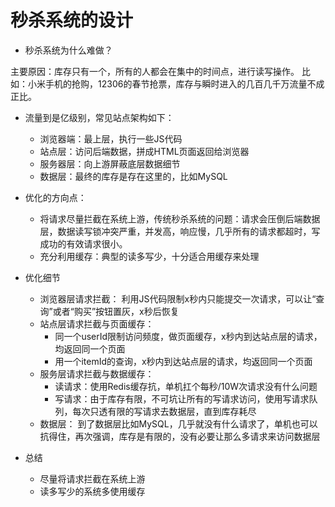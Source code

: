 # 秒杀系统的设计


- 秒杀系统为什么难做？

主要原因：库存只有一个，所有的人都会在集中的时间点，进行读写操作。
比如：小米手机的抢购，12306的春节抢票，库存与瞬时进入的几百几千万流量不成正比。

- 流量到是亿级别，常见站点架构如下：
	- 浏览器端：最上层，执行一些JS代码
	- 站点层：访问后端数据，拼成HTML页面返回给浏览器
	- 服务器层：向上游屏蔽底层数据细节
	- 数据层：最终的库存是存在这里的，比如MySQL
	
- 优化的方向点：
	- 将请求尽量拦截在系统上游，传统秒杀系统的问题：请求会压倒后端数据层，数据读写锁冲突严重，并发高，响应慢，几乎所有的请求都超时，写成功的有效请求很小。
	- 充分利用缓存：典型的读多写少，十分适合用缓存来处理
	
- 优化细节
	- 浏览器层请求拦截：
	利用JS代码限制x秒内只能提交一次请求，可以让“查询”或者“购买”按钮置灰，x秒后恢复
	- 站点层请求拦截与页面缓存：
		- 同一个userId限制访问频度，做页面缓存，x秒内到达站点层的请求，均返回同一个页面
		- 用一个itemId的查询，x秒内到达站点层的请求，均返回同一个页面
	- 服务层请求拦截与数据缓存：
		- 读请求：使用Redis缓存抗，单机扛个每秒/10W次请求没有什么问题
		- 写请求：由于库存有限，不可坑让所有的写请求访问，使用写请求队列，每次只透有限的写请求去数据层，直到库存耗尽
	- 数据层：
	到了数据层比如MySQL，几乎就没有什么请求了，单机也可以抗得住，再次强调，库存是有限的，没有必要让那么多请求来访问数据层

- 总结
	- 尽量将请求拦截在系统上游
	- 读多写少的系统多使用缓存